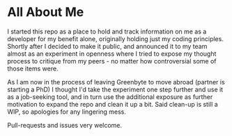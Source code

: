 # All About Me

I started this repo as a place to hold and track information on me as a developer for my benefit alone, originally holding just my coding principles.  Shortly after I decided to make it public, and announced it to my team almost as an experiment in openness where I tried to expose my thought process to critique from my peers - no matter how controversial some of those items were.

As I am now in the process of leaving Greenbyte to move abroad (partner is starting a PhD) I thought I'd take the experiment one step further and use it as a job-seeking tool, and in turn use the additional exposure as further motivation to expand the repo and clean it up a bit.  Said clean-up is still a WIP, so apologies for any lingering mess.

Pull-requests and issues very welcome.
